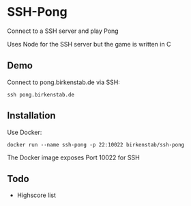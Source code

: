 # SSH-Pong
Connect to a SSH server and play Pong

Uses Node for the SSH server but the game is written in C

## Demo
Connect to pong.birkenstab.de via SSH:
```
ssh pong.birkenstab.de
```

## Installation
Use Docker: 
```
docker run --name ssh-pong -p 22:10022 birkenstab/ssh-pong
```
The Docker image exposes Port 10022 for SSH

## Todo
* Highscore list
